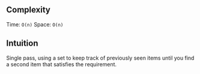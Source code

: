 ## Complexity
Time: `O(n)`
Space: `O(n)`

## Intuition

Single pass, using a set to keep track of previously seen items until you find a second item that satisfies the requirement. 